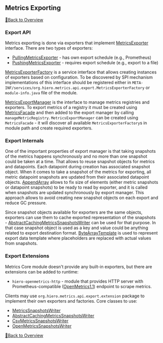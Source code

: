 ## Metrics Exporting

[📘Back to Overview](metrics_overview.md)

### Export API

Metrics exporting is done via exporters that implement [MetricsExporter](../src/main/java/org/hiero/metrics/api/export/MetricsExporter.java) interface.
There are two types of exporters:
- [PullingMetricsExporter](../src/main/java/org/hiero/metrics/api/export/PullingMetricsExporter.java) - has own export schedule (e.g., Prometheus)
- [PushingMetricsExporter](../src/main/java/org/hiero/metrics/api/export/PushingMetricsExporter.java) - requires export schedule (e.g., export to a file)

[MetricsExporterFactory](../src/main/java/org/hiero/metrics/api/export/MetricsExporterFactory.java) is a service interface that allows creating instances of exporters based on configuration.
To be discovered by SPI mechanism implementations of this interface should be registered either in
`META-INF/services/org.hiero.metrics.api.export.MetricsExporterFactory` or `module-info.java` file of the module.

[MetricsExportManager](../src/main/java/org/hiero/metrics/api/export/MetricsExportManager.java) is the interface to manage metrics registries and exporters.
To export metrics of a registry it must be created using [MetricsFacade](../src/main/java/org/hiero/metrics/api/core/MetricsFacade.java)
and then added to the export manager by calling `manageMetricRegistry`.
`MetricsExportManager` can be created using `MetricsFacade` - it will discover all available `MetricsExporterFactory`s in module path and create required exporters.

### Export Internals

One of the important properties of export manager is that taking snapshots of the metrics happens synchronously
and no more than one snapshot could be taken at a time. That allows to reuse snapshot objects for metrics and datapoints.
Each datapoint during creation has associated snapshot object.
When it comes to take a snapshot of the metrics for exporting, all metric datapoint snapshots are updated from their associated datapoint objects.
[AppendArray](../src/main/java/org/hiero/metrics/internal/core/AppendArray.java) allows to fix size of elements (either metric snapshots or datapoint snapshots)
to be ready to read by exporter, and it is called when snapshots are updated synchronously by export manager.
This approach allows to avoid creating new snapshot objects on each export and reduce GC pressure.

Since snapshot objects available for exporters are the same objects, exporters can use them to cache exported representation of the snapshots -
[AbstractCachingMetricsSnapshotsWriter](../src/main/java/org/hiero/metrics/api/export/extension/writer/AbstractCachingMetricsSnapshotsWriter.java)
can be used for that purpose. In that case snapshot object is used as a key and value could be anything related to export destination format.
[ByteArrayTemplate](../src/main/java/org/hiero/metrics/api/export/extension/writer/ByteArrayTemplate.java) is used to represent export data template
where placeholders are replaced with actual values from snapshots.

### Export Extensions

Metrics Core module doesn't provide any built-in exporters, but there are extensions can be added to runtime:
- `hiero-openmetrics-http` - module that provides HTTP server with Prometheus-compatible ([OpenMetrics1.1](https://github.com/prometheus/OpenMetrics/blob/main/specification/OpenMetrics.md)) endpoint to scrape metrics.

Clients may use `org.hiero.metrics.api.export.extension` package to implement their own exporters and factories.
Core classes to use:
- [MetricsSnapshotsWriter](../src/main/java/org/hiero/metrics/api/export/extension/writer/MetricsSnapshotsWriter.java)
- [AbstractCachingMetricsSnapshotsWriter](../src/main/java/org/hiero/metrics/api/export/extension/writer/AbstractCachingMetricsSnapshotsWriter.java)
- [CsvMetricsSnapshotsWriter](../src/main/java/org/hiero/metrics/api/export/extension/writer/CsvMetricsSnapshotsWriter.java)
- [OpenMetricsSnapshotsWriter](../src/main/java/org/hiero/metrics/api/export/extension/writer/OpenMetricsSnapshotsWriter.java)

[📘Back to Overview](metrics_overview.md)
